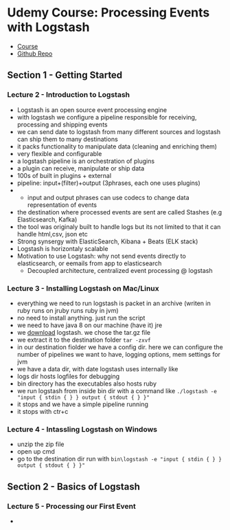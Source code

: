 # Udemy Course: Processing Events with Logstash

* [Course](https://www.udemy.com/processing-events-with-logstash/learn/v4/overview)
* [Github Repo](https://github.com/codingexplained/processing-events-with-logstash)

## Section 1 - Getting Started

### Lecture 2 - Introduction to Logstash

* Logstash is an open source event processing engine
* with logstash we configure a pipeline responsible for receiving, processing and shipping events
* we can send date to logstash from many different sources and logstash can ship them to many destinations
* it packs functionality to manipulate data (cleaning and enriching them)
* very flexible and configurable
* a logstash pipeline is an orchestration of plugins
* a plugin can receive, manipulate or ship data
* 100s of built in plugins + external
* pipeline: input+(filter)+output (3phrases, each one uses plugins)
* * input and output phrases can use codecs to change data representation of events
* the destination where processed events are sent are called Stashes (e.g Elasticsearch, Kafka)
* the tool was originaly built to handle logs but its not limited to that it can handle html,csv, json etc
* Strong synsergy with ElasticSearch, Kibana + Beats (ELK stack)
* Logstash is horizontaly scalable
* Motivation to use Logstash: why not send events directly to elasticsearch, or eemails from app to elasticsearch
	* Decoupled architecture, centralized event processing @ logstash

### Lecture 3 - Installing Logstash on Mac/Linux

* everything we need to run logstash is packet in an archive (writen in ruby runs on jruby runs ruby in jvm)
* no need to install anything. just run the script
* we need to have java 8 on our machine (have it) jre
* we [download](https://www.elastic.co/downloads/logstash) logstash. we chose the tar.gz file
* we extract it to the destination folder `tar -zxvf`
* in our destination fiolder we have a config dir. here we can configure the number of pipelines we want to have, logging options, mem settings for jvm
* we have a data dir, with date logstash uses internally like
* logs dir hosts logfiles for debugging
* bin directory has the executables also hosts ruby 
* we run logstash from inside bin dir with a command like `./logstash -e "input { stdin { } } output { stdout { } }"`
* it stops and we have a simple pipeline running
* it stops with ctr+c

### Lecture 4 - Intassling Logstash on Windows

* unzip the zip file
* open up cmd
* go to the destination dir
run with `bin\logstash -e "input { stdin { } } output { stdout { } }"`

## Section 2 - Basics of Logstash

### Lecture 5 - Processing our First Event

* 